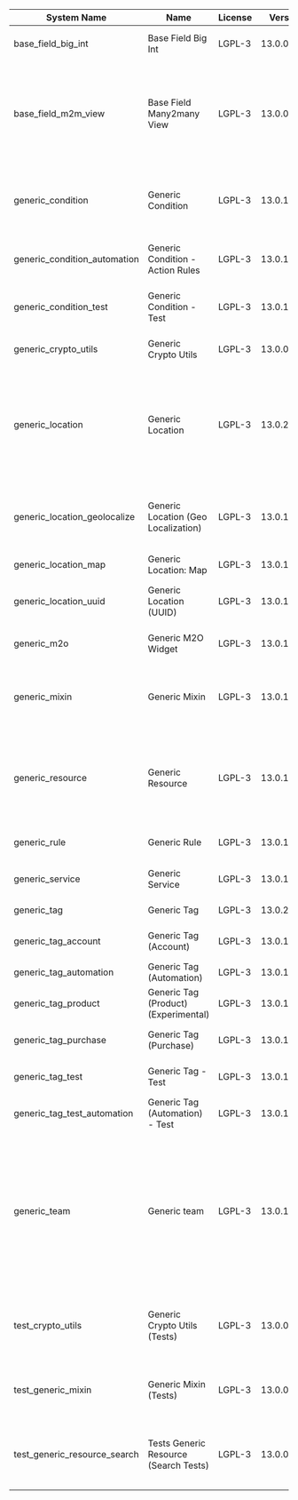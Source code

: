 | System Name | Name | License | Version | Summary | Price |
|---|---|---|---|---|---|
| base_field_big_int | Base Field Big Int | LGPL-3 | 13.0.0.6.0 | BigInt field implementation for Odoo |  |
| base_field_m2m_view | Base Field Many2many View | LGPL-3 | 13.0.0.6.0 | Adds Many2manyView field implementation for Odoo. Useful in cases when m2m relation computed via Postgresql View |  |
| generic_condition | Generic Condition | LGPL-3 | 13.0.1.22.0 | Create generic conditions on which you         can program some logic in Odoo objects |  |
| generic_condition_automation | Generic Condition - Action Rules | LGPL-3 | 13.0.1.5.0 | Generic Conditions (Integration with Action Rules) |  |
| generic_condition_test | Generic Condition - Test | LGPL-3 | 13.0.1.12.0 | Generic Conditions - Tests (do not install manualy) |  |
| generic_crypto_utils | Generic Crypto Utils | LGPL-3 | 13.0.0.8.0 | Technical utils to add encryption to other addons |  |
| generic_location | Generic Location | LGPL-3 | 13.0.2.11.0 | Allows you to make an abstract description of the         objects location relative to the general location         (for example: house3 -> office5 -> room2 -> table5) |  |
| generic_location_geolocalize | Generic Location (Geo Localization) | LGPL-3 | 13.0.1.11.1 | Generic Location (Automaticaly determine geo coordinates         for location by its address) |  |
| generic_location_map | Generic Location: Map | LGPL-3 | 13.0.1.13.0 | Display locations on map view. |  |
| generic_location_uuid | Generic Location (UUID) | LGPL-3 | 13.0.1.8.0 | Generic Location (Add UUID to generic locations) |  |
| generic_m2o | Generic M2O Widget | LGPL-3 | 13.0.1.9.0 | Generic Many2one widget |  |
| generic_mixin | Generic Mixin | LGPL-3 | 13.0.1.81.0 | Technical module with generic mixins, that may help to build other modules |  |
| generic_resource | Generic Resource | LGPL-3 | 13.0.1.51.0 | Provides the ability to create and categorize         various resources that can be used in other Odoo modules. |  |
| generic_rule | Generic Rule | LGPL-3 | 13.0.1.9.0 | Adds new top-level menu 'rules' |  |
| generic_service | Generic Service | LGPL-3 | 13.0.1.30.1 | Create and manage service catalog |  |
| generic_tag | Generic Tag | LGPL-3 | 13.0.2.15.0 | Generic tag management. |  |
| generic_tag_account | Generic Tag (Account) | LGPL-3 | 13.0.1.6.0 | Generic tag integration with account addon |  |
| generic_tag_automation | Generic Tag (Automation) | LGPL-3 | 13.0.1.6.0 |  |  |
| generic_tag_product | Generic Tag (Product) (Experimental) | LGPL-3 | 13.0.1.6.0 | Generic tag integration with product addon |  |
| generic_tag_purchase | Generic Tag (Purchase) | LGPL-3 | 13.0.1.6.0 | Generic tag integration with purchase addon |  |
| generic_tag_test | Generic Tag - Test | LGPL-3 | 13.0.1.8.0 | Generic Tag - Tests (do not install manualy) |  |
| generic_tag_test_automation | Generic Tag (Automation) - Test | LGPL-3 | 13.0.1.5.0 |  |  |
| generic_team | Generic team | LGPL-3 | 13.0.1.21.0 | With this module you can create teams and add         users to them, which allows you to perform group         actions (such as assigning a responsible team         instead of one person) while working with Odoo applications. |  |
| test_crypto_utils | Generic Crypto Utils (Tests) | LGPL-3 | 13.0.0.13.0 | Technical module that have to be used to test Generic Crypto Utils module |  |
| test_generic_mixin | Generic Mixin (Tests) | LGPL-3 | 13.0.0.23.0 | Technical module that have to be used to test Generic Mixin module |  |
| test_generic_resource_search | Tests Generic Resource (Search Tests) | LGPL-3 | 13.0.0.5.0 | Technical module that have to be used to test Generic Resource search cases |  |
